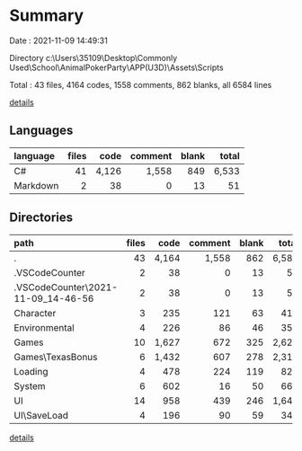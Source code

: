 # Summary

Date : 2021-11-09 14:49:31

Directory c:\Users\35109\Desktop\Commonly Used\School\AnimalPokerParty\APP(U3D)\Assets\Scripts

Total : 43 files,  4164 codes, 1558 comments, 862 blanks, all 6584 lines

[details](details.md)

## Languages
| language | files | code | comment | blank | total |
| :--- | ---: | ---: | ---: | ---: | ---: |
| C# | 41 | 4,126 | 1,558 | 849 | 6,533 |
| Markdown | 2 | 38 | 0 | 13 | 51 |

## Directories
| path | files | code | comment | blank | total |
| :--- | ---: | ---: | ---: | ---: | ---: |
| . | 43 | 4,164 | 1,558 | 862 | 6,584 |
| .VSCodeCounter | 2 | 38 | 0 | 13 | 51 |
| .VSCodeCounter\2021-11-09_14-46-56 | 2 | 38 | 0 | 13 | 51 |
| Character | 3 | 235 | 121 | 63 | 419 |
| Environmental | 4 | 226 | 86 | 46 | 358 |
| Games | 10 | 1,627 | 672 | 325 | 2,624 |
| Games\TexasBonus | 6 | 1,432 | 607 | 278 | 2,317 |
| Loading | 4 | 478 | 224 | 119 | 821 |
| System | 6 | 602 | 16 | 50 | 668 |
| UI | 14 | 958 | 439 | 246 | 1,643 |
| UI\SaveLoad | 4 | 196 | 90 | 59 | 345 |

[details](details.md)